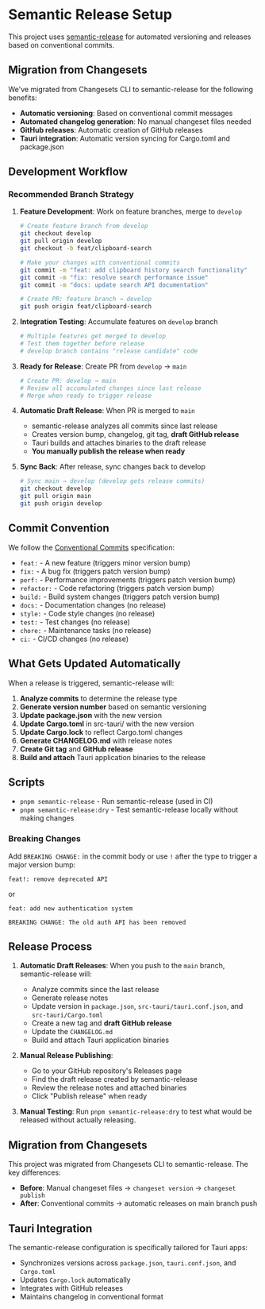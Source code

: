 # Semantic Release Setup

This project uses [semantic-release](https://semantic-release.gitbook.io/) for automated versioning and releases based on conventional commits.

## Migration from Changesets

We've migrated from Changesets CLI to semantic-release for the following benefits:

- **Automatic versioning**: Based on conventional commit messages
- **Automated changelog generation**: No manual changeset files needed
- **GitHub releases**: Automatic creation of GitHub releases
- **Tauri integration**: Automatic version syncing for Cargo.toml and package.json

## Development Workflow

### Recommended Branch Strategy

1. **Feature Development**: Work on feature branches, merge to `develop`
   ```bash
   # Create feature branch from develop
   git checkout develop
   git pull origin develop
   git checkout -b feat/clipboard-search
   
   # Make your changes with conventional commits
   git commit -m "feat: add clipboard history search functionality"
   git commit -m "fix: resolve search performance issue"
   git commit -m "docs: update search API documentation"
   
   # Create PR: feature branch → develop
   git push origin feat/clipboard-search
   ```

2. **Integration Testing**: Accumulate features on `develop` branch
   ```bash
   # Multiple features get merged to develop
   # Test them together before release
   # develop branch contains "release candidate" code
   ```

3. **Ready for Release**: Create PR from `develop` → `main`
   ```bash
   # Create PR: develop → main
   # Review all accumulated changes since last release
   # Merge when ready to trigger release
   ```

4. **Automatic Draft Release**: When PR is merged to `main`
   - semantic-release analyzes all commits since last release
   - Creates version bump, changelog, git tag, **draft GitHub release**
   - Tauri builds and attaches binaries to the draft release
   - **You manually publish the release when ready**

5. **Sync Back**: After release, sync changes back to develop
   ```bash
   # Sync main → develop (develop gets release commits)
   git checkout develop
   git pull origin main
   git push origin develop
   ```

## Commit Convention

We follow the [Conventional Commits](https://www.conventionalcommits.org/) specification:

- `feat:` - A new feature (triggers minor version bump)
- `fix:` - A bug fix (triggers patch version bump)
- `perf:` - Performance improvements (triggers patch version bump)
- `refactor:` - Code refactoring (triggers patch version bump)
- `build:` - Build system changes (triggers patch version bump)
- `docs:` - Documentation changes (no release)
- `style:` - Code style changes (no release)
- `test:` - Test changes (no release)
- `chore:` - Maintenance tasks (no release)
- `ci:` - CI/CD changes (no release)

## What Gets Updated Automatically

When a release is triggered, semantic-release will:

1. **Analyze commits** to determine the release type
2. **Generate version number** based on semantic versioning
3. **Update package.json** with the new version
4. **Update Cargo.toml** in src-tauri/ with the new version
5. **Update Cargo.lock** to reflect Cargo.toml changes
6. **Generate CHANGELOG.md** with release notes
7. **Create Git tag** and **GitHub release**
8. **Build and attach** Tauri application binaries to the release

## Scripts

- `pnpm semantic-release` - Run semantic-release (used in CI)
- `pnpm semantic-release:dry` - Test semantic-release locally without making changes

### Breaking Changes

Add `BREAKING CHANGE:` in the commit body or use `!` after the type to trigger a major version bump:

```
feat!: remove deprecated API
```

or

```
feat: add new authentication system

BREAKING CHANGE: The old auth API has been removed
```

## Release Process

1. **Automatic Draft Releases**: When you push to the `main` branch, semantic-release will:
   - Analyze commits since the last release
   - Generate release notes
   - Update version in `package.json`, `src-tauri/tauri.conf.json`, and `src-tauri/Cargo.toml`
   - Create a new tag and **draft GitHub release**
   - Update the `CHANGELOG.md`
   - Build and attach Tauri application binaries

2. **Manual Release Publishing**: 
   - Go to your GitHub repository's Releases page
   - Find the draft release created by semantic-release
   - Review the release notes and attached binaries
   - Click "Publish release" when ready

3. **Manual Testing**: Run `pnpm semantic-release:dry` to test what would be released without actually releasing.

## Migration from Changesets

This project was migrated from Changesets CLI to semantic-release. The key differences:

- **Before**: Manual changeset files → `changeset version` → `changeset publish`
- **After**: Conventional commits → automatic releases on main branch push

## Tauri Integration

The semantic-release configuration is specifically tailored for Tauri apps:

- Synchronizes versions across `package.json`, `tauri.conf.json`, and `Cargo.toml`
- Updates `Cargo.lock` automatically
- Integrates with GitHub releases
- Maintains changelog in conventional format
